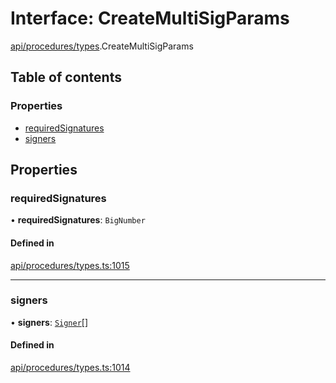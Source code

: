 # Interface: CreateMultiSigParams

[api/procedures/types](../wiki/api.procedures.types).CreateMultiSigParams

## Table of contents

### Properties

- [requiredSignatures](../wiki/api.procedures.types.CreateMultiSigParams#requiredsignatures)
- [signers](../wiki/api.procedures.types.CreateMultiSigParams#signers)

## Properties

### requiredSignatures

• **requiredSignatures**: `BigNumber`

#### Defined in

[api/procedures/types.ts:1015](https://github.com/PolymeshAssociation/polymesh-sdk/blob/07b115c8/src/api/procedures/types.ts#L1015)

___

### signers

• **signers**: [`Signer`](../wiki/types#signer)[]

#### Defined in

[api/procedures/types.ts:1014](https://github.com/PolymeshAssociation/polymesh-sdk/blob/07b115c8/src/api/procedures/types.ts#L1014)
